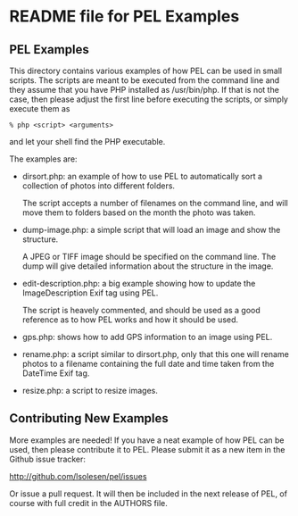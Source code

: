 # README file for PEL Examples

## PEL Examples

This directory contains various examples of how PEL can be used in
small scripts.  The scripts are meant to be executed from the command
line and they assume that you have PHP installed as /usr/bin/php.  If
that is not the case, then please adjust the first line before
executing the scripts, or simply execute them as

```
% php <script> <arguments>
```

and let your shell find the PHP executable.

The examples are:

* dirsort.php: an example of how to use PEL to automatically sort a
  collection of photos into different folders.

  The script accepts a number of filenames on the command line, and
  will move them to folders based on the month the photo was taken.

* dump-image.php: a simple script that will load an image and show the
  structure.

  A JPEG or TIFF image should be specified on the command line.  The
  dump will give detailed information about the structure in the
  image.

* edit-description.php: a big example showing how to update the
  ImageDescription Exif tag using PEL.

  The script is heavely commented, and should be used as a good
  reference as to how PEL works and how it should be used.

* gps.php: shows how to add GPS information to an image using PEL.

* rename.php: a script similar to dirsort.php, only that this one will
  rename photos to a filename containing the full date and time taken
  from the DateTime Exif tag.

* resize.php: a script to resize images.


## Contributing New Examples

More examples are needed!  If you have a neat example of how PEL can
be used, then please contribute it to PEL.  Please submit it as a new
item in the Github issue tracker:

  http://github.com/lsolesen/pel/issues

Or issue a pull request. It will then be included in the next release
of PEL, of course with full credit in the AUTHORS file.
